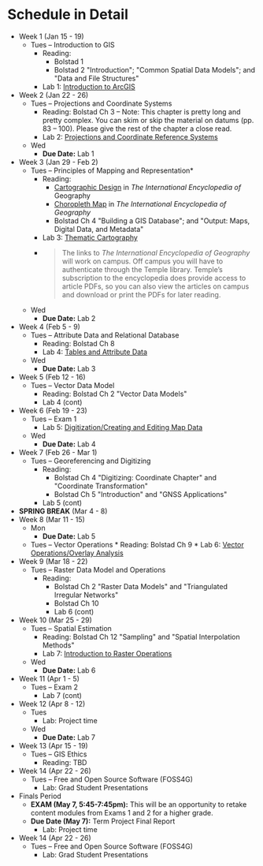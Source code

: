 # Schedule in Detail

* Week 1 (Jan 15 - 19)
    * Tues – Introduction to GIS
        * Reading:
            * Bolstad 1
            * Bolstad 2 "Introduction"; "Common Spatial Data Models"; and "Data and File Structures"
        * Lab 1: [Introduction to ArcGIS](https://github.com/temple-geography/fundamentals-arcgis-pro/blob/master/Lab_01_Introduction_to_ArcGIS.md)
* Week 2 (Jan 22 - 26)
    * Tues – Projections and Coordinate Systems
        * Reading: Bolstad Ch 3 – Note: This chapter is pretty long and pretty complex. You can skim or skip the material on datums (pp. 83 – 100). Please give the rest of the chapter a close read.
        * Lab 2: [Projections and Coordinate Reference Systems](https://github.com/temple-geography/fundamentals-arcgis-pro/blob/master/Lab_02_Projections_and_CRS.md)
    * Wed
        * **Due Date:** Lab 1
* Week 3 (Jan 29 - Feb 2)
    * Tues – Principles of Mapping and Representation*
        * Reading:
            * [Cartographic Design](https://doi.org/10.1002/9781118786352.wbieg0603) in *The International Encyclopedia of* Geography
            * [Choropleth Map](https://doi.org/10.1002/9781118786352.wbieg0951) in *The International Encyclopedia of Geography*
            * Bolstad Ch 4 "Building a GIS Database"; and "Output: Maps, Digital Data, and Metadata"
        * Lab 3: [Thematic Cartography](https://github.com/temple-geography/fundamentals-arcgis-pro/blob/master/Lab_03_Thematic_Mapping.md)
        * > The links to *The International Encyclopedia of Geography* will work on campus. Off campus you will have to authenticate through the Temple library. Temple’s subscription to the encyclopedia does provide access to article PDFs, so you can also view the articles on campus and download or print the PDFs for later reading.
    * Wed
        * **Due Date:** Lab 2
* Week 4 (Feb 5 - 9)
    * Tues – Attribute Data and Relational Database
        * Reading: Bolstad Ch 8
        * Lab 4: [Tables and Attribute Data](https://github.com/temple-geography/fundamentals-arcgis-pro/blob/master/Lab_04_Tables_and_Attribute_Data.md)
    * Wed
        * **Due Date:** Lab 3
* Week 5 (Feb 12 - 16)
    * Tues – Vector Data Model
        * Reading: Bolstad Ch 2 "Vector Data Models"
        * Lab 4 (cont)
* Week 6 (Feb 19 - 23)
    * Tues – Exam 1
        * Lab 5: [Digitization/Creating and Editing Map Data](https://github.com/temple-geography/fundamentals-arcgis-pro/blob/master/Lab_05_Creating_Geographic_Data.md)
    * Wed
        * **Due Date:** Lab 4
* Week 7 (Feb 26 - Mar 1)
    * Tues – Georeferencing and Digitizing
        * Reading:
            * Bolstad Ch 4 "Digitizing: Coordinate Chapter" and "Coordinate Transformation"
            * Bolstad Ch 5 "Introduction" and "GNSS Applications"
        * Lab 5 (cont)
* **SPRING BREAK** (Mar 4 - 8)
* Week 8 (Mar 11 - 15)
    * Mon
        * **Due Date:** Lab 5
    * Tues – Vector Operations
            * Reading: Bolstad Ch 9
            * Lab 6: [Vector Operations/Overlay Analysis](https://github.com/temple-geography/fundamentals-arcgis-pro/blob/master/Lab_06_Vector_Operations.md)
* Week 9 (Mar 18 - 22)
    * Tues – Raster Data Model and Operations
        * Reading:
            * Bolstad Ch 2 "Raster Data Models" and "Triangulated Irregular Networks"
            * Bolstad Ch 10
           * Lab 6 (cont)
* Week 10 (Mar 25 - 29)
    * Tues – Spatial Estimation
        * Reading: Bolstad Ch 12 "Sampling" and "Spatial Interpolation Methods"
        * Lab 7: [Introduction to Raster Operations](https://github.com/temple-geography/fundamentals-arcgis-pro/blob/master/Lab_07_Raster_Operations.md)
    * Wed
        * **Due Date:** Lab 6
* Week 11 (Apr 1 - 5)
    * Tues – Exam 2
        * Lab 7 (cont)
* Week 12 (Apr 8 - 12)
    * Tues
        * Lab: Project time
    * Wed
        * **Due Date:** Lab 7
* Week 13 (Apr 15 - 19)
    * Tues – GIS Ethics
        * Reading: TBD
* Week 14 (Apr 22 - 26)
    * Tues – Free and Open Source Software (FOSS4G)
        * Lab: Grad Student Presentations
* Finals Period
    * **EXAM (May 7, 5:45-7:45pm):** This will be an opportunity to retake content modules from Exams 1 and 2 for a higher grade.
    * **Due Date (May 7):** Term Project Final Report
        * Lab: Project time
* Week 14 (Apr 22 - 26)
    * Tues – Free and Open Source Software (FOSS4G)
        * Lab: Grad Student Presentations

